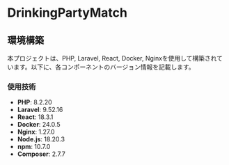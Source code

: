 # DrinkingPartyMatch

## 環境構築

本プロジェクトは、PHP, Laravel, React, Docker, Nginxを使用して構築されています。以下に、各コンポーネントのバージョン情報を記載します。

### 使用技術

- **PHP**: 8.2.20
- **Laravel**: 9.52.16
- **React**: 18.3.1
- **Docker**: 24.0.5
- **Nginx**: 1.27.0
- **Node.js**: 18.20.3
- **npm**: 10.7.0
- **Composer**: 2.7.7